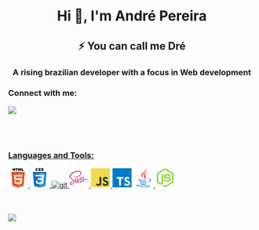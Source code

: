 <h1 align="center">Hi 👋, I'm André Pereira</h1>
<h2 align="center"> ⚡ You can call me Dré</h2>
<h3 align="center">A rising brazilian developer with a focus in Web development</h3>

<h3 align="left">Connect with me:</h3>
<p align="left">
  <a href="https://www.linkedin.com/in/dre1597/" target="_blank"><img src="https://img.shields.io/badge/-LinkedIn-%230077B5?style=for-the-badge&logo=linkedin&logoColor=white" target="_blank">
</p>
<br>
<br>
<h3 align="left">Languages and Tools:</h3>
<p align="left"> 
  <a href="https://www.w3.org/html/" target="_blank"> <img src="https://raw.githubusercontent.com/devicons/devicon/master/icons/html5/html5-original-wordmark.svg" alt="html5" width="40" height="40"/> </a> <a href="https://www.w3schools.com/css/" target="_blank"> <img src="https://raw.githubusercontent.com/devicons/devicon/master/icons/css3/css3-original-wordmark.svg" alt="css3" width="40" height="40"/> </a> <a href="https://git-scm.com/" target="_blank"> <img src="https://www.vectorlogo.zone/logos/git-scm/git-scm-icon.svg" alt="git" width="40" height="40"/> </a> <a href="https://sass-lang.com" target="_blank"> <img src="https://raw.githubusercontent.com/devicons/devicon/master/icons/sass/sass-original.svg" alt="sass" width="40" height="40"/> </a> <a href="https://developer.mozilla.org/en-US/docs/Web/JavaScript" target="_blank"> <img src="https://raw.githubusercontent.com/devicons/devicon/master/icons/javascript/javascript-original.svg" alt="javascript" width="40" height="40"/> </a> <img src="https://raw.githubusercontent.com/devicons/devicon/master/icons/typescript/typescript-original.svg" alt="typescript" width="40" height="40"/> </a> <a href="https://www.java.com" target="_blank"> <img src="https://raw.githubusercontent.com/devicons/devicon/master/icons/java/java-original.svg" alt="java" width="40" height="40"/> </a> <a href="https://nodejs.org/" target="_blank"> <img src="https://raw.githubusercontent.com/devicons/devicon/master/icons/nodejs/nodejs-original.svg" alt="nodejs" width="40" height="40"/></a> </p>
<br>
<br>
<a href="https://github.com/anuraghazra/github-readme-stats">
  <img
    align="center"
    src="https://github-readme-stats.vercel.app/api/top-langs/?username=dre1597&layout=compact&exclude_repo=Alura-imersao-3,Vanilla-JS-projects,Tribute-page-FCC,Survey-form-FCC, Product-landing-page-FCC,BasicProjectsWeb,Personal-portfolio-webpage-FCC,Technical-documentation-page-FCC, rails-zeStoreDerivery"
  />
</a>
